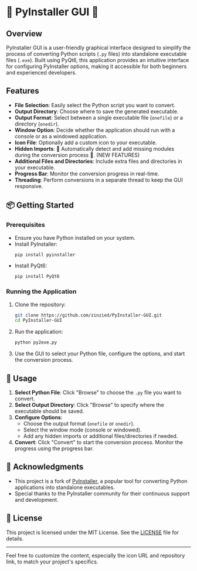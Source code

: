 # 🚀 PyInstaller GUI 🚀 

 

##  Overview

PyInstaller GUI is a user-friendly graphical interface designed to simplify the process of converting Python scripts (`.py` files) into standalone executable files (`.exe`). Built using PyQt6, this application provides an intuitive interface for configuring PyInstaller options, making it accessible for both beginners and experienced developers.

## Features

- **File Selection**: Easily select the Python script you want to convert.
- **Output Directory**: Choose where to save the generated executable.
- **Output Format**: Select between a single executable file (`onefile`) or a directory (`onedir`).
- **Window Option**: Decide whether the application should run with a console or as a windowed application.
- **Icon File**: Optionally add a custom icon to your executable.
- **Hidden Imports**: 🚀 Automatically detect and add missing modules during the conversion process 🚀. (NEW FEATURES)
- **Additional Files and Directories**: Include extra files and directories in your executable.
- **Progress Bar**: Monitor the conversion progress in real-time.
- **Threading**: Perform conversions in a separate thread to keep the GUI responsive.

## 📦 Getting Started

### Prerequisites

- Ensure you have Python installed on your system.
- Install PyInstaller: 
  ```bash
  pip install pyinstaller
  ```
- Install PyQt6:
  ```bash
  pip install PyQt6
  ```

### Running the Application

1. Clone the repository:
   ```bash
   git clone https://github.com/zinzied/PyInstaller-GUI.git
   cd PyInstaller-GUI
   ```

2. Run the application:
   ```bash
   python py2exe.py
   ```

3. Use the GUI to select your Python file, configure the options, and start the conversion process.

## 🔧 Usage

1. **Select Python File**: Click "Browse" to choose the `.py` file you want to convert.
2. **Select Output Directory**: Click "Browse" to specify where the executable should be saved.
3. **Configure Options**:
   - Choose the output format (`onefile` or `onedir`).
   - Select the window mode (console or windowed).
   - Add any hidden imports or additional files/directories if needed.
4. **Convert**: Click "Convert" to start the conversion process. Monitor the progress using the progress bar.

## 🔧 Acknowledgments

- This project is a fork of [PyInstaller](https://github.com/pyinstaller/pyinstaller), a popular tool for converting Python applications into standalone executables.
- Special thanks to the PyInstaller community for their continuous support and development.

## 📄 License

This project is licensed under the MIT License. See the [LICENSE](LICENSE) file for details.

---

Feel free to customize the content, especially the icon URL and repository link, to match your project's specifics.
